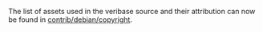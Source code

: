 The list of assets used in the veribase source and their attribution can now be found in [contrib/debian/copyright](../contrib/debian/copyright).
